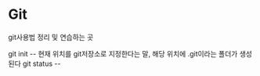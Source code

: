# Git
git사용법 정리 및 연습하는 곳

git init -- 현재 위치를 git저장소로 지정한다는 말, 해당 위치에 .git이라는 폴더가 생성된다
git status -- 
